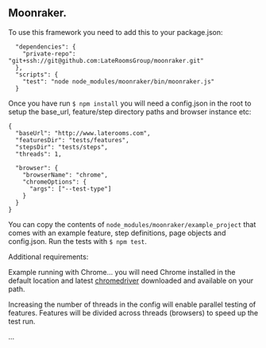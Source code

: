 ## Moonraker.

To use this framework you need to add this to your package.json:
```
  "dependencies": {
    "private-repo": "git+ssh://git@github.com:LateRoomsGroup/moonraker.git"
  },
  "scripts": {
    "test": "node node_modules/moonraker/bin/moonraker.js"
  }
```
Once you have run `$ npm install` you will need a config.json in the root to setup the base_url, feature/step directory paths and browser instance etc:

```
{
  "baseUrl": "http://www.laterooms.com",
  "featuresDir": "tests/features",
  "stepsDir": "tests/steps",
  "threads": 1,

  "browser": {
    "browserName": "chrome",
    "chromeOptions": {
      "args": ["--test-type"]
    }
  }
}
```
You can copy the contents of `node_modules/moonraker/example_project` that comes with an example feature, step definitions, page objects and config.json. Run the tests with `$ npm test`.

Additional requirements:

Example running with Chrome... you will need Chrome installed in the default location and latest [chromedriver](http://chromedriver.storage.googleapis.com/index.html) downloaded and available on your path.

Increasing the number of threads in the config will enable parallel testing of features. Features will be divided across threads (browsers) to speed up the test run.

...
